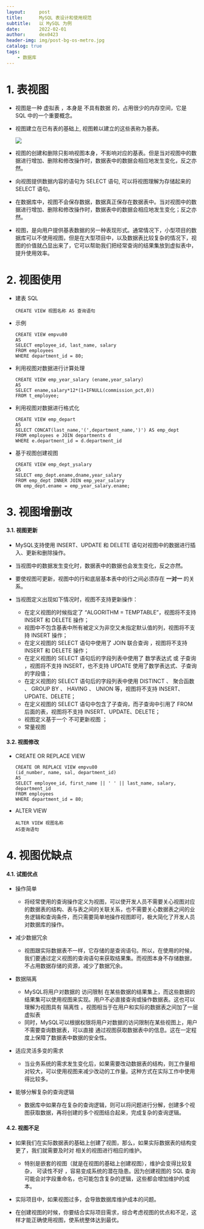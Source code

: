 ```yaml
---
layout:     post
title:      MySQL 表设计和使用规范
subtitle:   以 MySQL 为例
date:       2022-02-01
author:     dex0423
header-img: img/post-bg-os-metro.jpg
catalog: true
tags:
    - 数据库
---
```



# 1. 表视图

- 视图是一种 虚拟表 ，本身是 不具有数据 的，占用很少的内存空间，它是 SQL 中的一个重要概念。
- 视图建立在已有表的基础上, 视图赖以建立的这些表称为基表。

    ![]({{site.baseurl}}/img-post/mysql-6.png)

- 视图的创建和删除只影响视图本身，不影响对应的基表。但是当对视图中的数据进行增加、删除和修改操作时，数据表中的数据会相应地发生变化，反之亦然。

- 向视图提供数据内容的语句为 SELECT 语句, 可以将视图理解为存储起来的 SELECT 语句。

- 在数据库中，视图不会保存数据，数据真正保存在数据表中。当对视图中的数据进行增加、删除和修改操作时，数据表中的数据会相应地发生变化；反之亦然。

- 视图，是向用户提供基表数据的另一种表现形式。通常情况下，小型项目的数据库可以不使用视图，但是在大型项目中，以及数据表比较复杂的情况下，视图的价值就凸显出来了，它可以帮助我们把经常查询的结果集放到虚拟表中，提升使用效率。

# 2. 视图使用

- 建表 SQL

    ```
    CREATE VIEW 视图名称 AS 查询语句
    ```
  
- 示例
    ```
    CREATE VIEW empvu80 
    AS
    SELECT employee_id, last_name, salary 
    FROM employees 
    WHERE department_id = 80;
    ```
  
- 利用视图对数据进行计算处理
    ```
    CREATE VIEW emp_year_salary (ename,year_salary) 
    AS
    SELECT ename,salary*12*(1+IFNULL(commission_pct,0)) 
    FROM t_employee;
    ```
  
-  利用视图对数据进行格式化
    ```
    CREATE VIEW emp_depart 
    AS
    SELECT CONCAT(last_name,'(',department_name,')') AS emp_dept 
    FROM employees e JOIN departments d 
    WHERE e.department_id = d.department_id
    ```

- 基于视图创建视图
    ```
    CREATE VIEW emp_dept_ysalary 
    AS
    SELECT emp_dept.ename,dname,year_salary 
    FROM emp_dept INNER JOIN emp_year_salary 
    ON emp_dept.ename = emp_year_salary.ename;
    ```

# 3. 视图增删改

#### 3.1. 视图更新

- MySQL支持使用 INSERT、UPDATE 和 DELETE 语句对视图中的数据进行插入、更新和删除操作。
- 当视图中的数据发生变化时，数据表中的数据也会发生变化，反之亦然。
- 要使视图可更新，视图中的行和底层基本表中的行之间必须存在 **一对一** 的关系。

- 当视图定义出现如下情况时，视图不支持更新操作：
  - 在定义视图的时候指定了 “ALGORITHM = TEMPTABLE”，视图将不支持 INSERT 和 DELETE 操作；
  - 视图中不包含基表中所有被定义为非空又未指定默认值的列，视图将不支持 INSERT 操作；
  - 在定义视图的 SELECT 语句中使用了 JOIN 联合查询 ，视图将不支持 INSERT 和 DELETE 操作；
  - 在定义视图的 SELECT 语句后的字段列表中使用了 数学表达式 或 子查询 ，视图将不支持 INSERT，也不支持 UPDATE 使用了数学表达式、子查询的字段值；
  - 在定义视图的 SELECT 语句后的字段列表中使用 DISTINCT 、 聚合函数 、 GROUP BY 、 HAVING 、 UNION 等，视图将不支持 INSERT、UPDATE、DELETE；
  - 在定义视图的 SELECT 语句中包含了子查询，而子查询中引用了 FROM 后面的表，视图将不支持 INSERT、UPDATE、DELETE；
  - 视图定义基于一个 不可更新视图 ；
  - 常量视图

#### 3.2. 视图修改

- CREATE OR REPLACE VIEW 
    ```
    CREATE OR REPLACE VIEW empvu80 
    (id_number, name, sal, department_id) 
    AS
    SELECT employee_id, first_name || ' ' || last_name, salary, department_id 
    FROM employees
    WHERE department_id = 80;
    ```

- ALTER VIEW
    ```
    ALTER VIEW 视图名称 
    AS查询语句
    ```

# 4. 视图优缺点

#### 4.1. 试图优点

- 操作简单
    - 将经常使用的查询操作定义为视图，可以使开发人员不需要关心视图对应的数据表的结构、表与表之间的关联关系，也不需要关心数据表之间的业务逻辑和查询条件，而只需要简单地操作视图即可，极大简化了开发人员对数据库的操作。

- 减少数据冗余
    - 视图跟实际数据表不一样，它存储的是查询语句。所以，在使用的时候，我们要通过定义视图的查询语句来获取结果集。而视图本身不存储数据，不占用数据存储的资源，减少了数据冗余。

- 数据隔离
    - MySQL将用户对数据的 访问限制 在某些数据的结果集上，而这些数据的结果集可以使用视图来实现。用户不必直接查询或操作数据表。这也可以理解为视图具有 隔离性 。视图相当于在用户和实际的数据表之间加了一层虚拟表
    - 同时，MySQL可以根据权限将用户对数据的访问限制在某些视图上，用户不需要查询数据表，可以直接 通过视图获取数据表中的信息。这在一定程度上保障了数据表中数据的安全性。

- 适应灵活多变的需求 
    - 当业务系统的需求发生变化后，如果需要改动数据表的结构，则工作量相对较大，可以使用视图来减少改动的工作量。这种方式在实际工作中使用得比较多。

- 能够分解复杂的查询逻辑 
    - 数据库中如果存在复杂的查询逻辑，则可以将问题进行分解，创建多个视图获取数据，再将创建的多个视图结合起来，完成复杂的查询逻辑。

#### 4.2. 视图不足

- 如果我们在实际数据表的基础上创建了视图，那么，如果实际数据表的结构变更了，我们就需要及时对 相关的视图进行相应的维护。
    - 特别是嵌套的视图（就是在视图的基础上创建视图），维护会变得比较复杂， 可读性不好 ，容易变成系统的潜在隐患。因为创建视图的 SQL 查询可能会对字段重命名，也可能包含复杂的逻辑，这些都会增加维护的成本。
          
- 实际项目中，如果视图过多，会导致数据库维护成本的问题。
          
- 在创建视图的时候，你要结合实际项目需求，综合考虑视图的优点和不足，这样才能正确使用视图，使系统整体达到最优。

 

